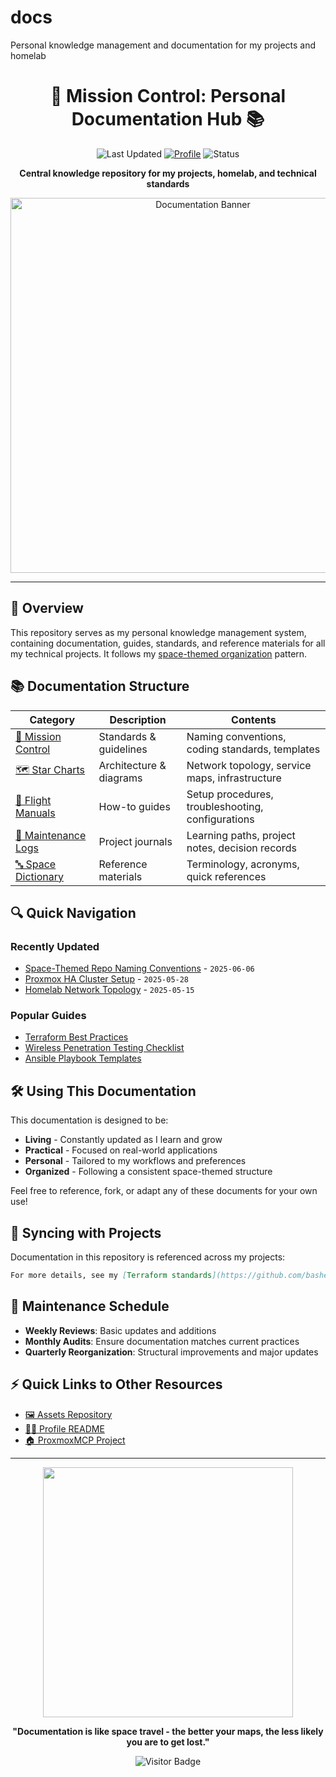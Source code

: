 # docs
Personal knowledge management and documentation for my projects and homelab
<div align="center">
  
# 🚀 Mission Control: Personal Documentation Hub 📚

![Last Updated](https://img.shields.io/badge/Last%20Updated-2025--06--06-success)
[![Profile](https://img.shields.io/badge/GitHub-basher83-181717?style=flat&logo=github)](https://github.com/basher83)
![Status](https://img.shields.io/badge/Status-Active-brightgreen)

**Central knowledge repository for my projects, homelab, and technical standards**

<img src="https://raw.githubusercontent.com/basher83/assets/main/banners/docs-banner.png" width="600" alt="Documentation Banner">

</div>

---

## 🔭 Overview

This repository serves as my personal knowledge management system, containing documentation, guides, standards, and reference materials for all my technical projects. It follows my [space-themed organization](./mission-control/repo-naming-conventions.md) pattern.

## 📚 Documentation Structure

| Category | Description | Contents |
|----------|-------------|----------|
| [📏 Mission Control](./mission-control/) | Standards & guidelines | Naming conventions, coding standards, templates |
| [🗺️ Star Charts](./star-charts/) | Architecture & diagrams | Network topology, service maps, infrastructure |
| [📖 Flight Manuals](./flight-manuals/) | How-to guides | Setup procedures, troubleshooting, configurations |
| [📝 Maintenance Logs](./maintenance-logs/) | Project journals | Learning paths, project notes, decision records |
| [🔤 Space Dictionary](./space-dictionary/) | Reference materials | Terminology, acronyms, quick references |

## 🔍 Quick Navigation

### Recently Updated
- [Space-Themed Repo Naming Conventions](./mission-control/repo-naming-conventions.md) - `2025-06-06`
- [Proxmox HA Cluster Setup](./flight-manuals/proxmox-guides/ha-cluster-setup.md) - `2025-05-28`
- [Homelab Network Topology](./star-charts/homelab-topology.md) - `2025-05-15`

### Popular Guides
- [Terraform Best Practices](./mission-control/coding-standards.md#terraform)
- [Wireless Penetration Testing Checklist](./flight-manuals/network-security/wireless-pentesting.md)
- [Ansible Playbook Templates](./mission-control/project-templates/ansible/)

## 🛠️ Using This Documentation

This documentation is designed to be:

- **Living** - Constantly updated as I learn and grow
- **Practical** - Focused on real-world applications
- **Personal** - Tailored to my workflows and preferences
- **Organized** - Following a consistent space-themed structure

Feel free to reference, fork, or adapt any of these documents for your own use!

## 🔄 Syncing with Projects

Documentation in this repository is referenced across my projects:

```markdown
For more details, see my [Terraform standards](https://github.com/basher83/docs/blob/main/mission-control/coding-standards.md#terraform).
```

## 📅 Maintenance Schedule

- **Weekly Reviews**: Basic updates and additions
- **Monthly Audits**: Ensure documentation matches current practices
- **Quarterly Reorganization**: Structural improvements and major updates

## ⚡ Quick Links to Other Resources

- [🖼️ Assets Repository](https://github.com/basher83/assets)
- [👨‍💻 Profile README](https://github.com/basher83/basher83)
- [🏠 ProxmoxMCP Project](https://github.com/basher83/ProxmoxMCP)

---

<div align="center">

<img src="https://raw.githubusercontent.com/basher83/assets/main/space-gifs/docs-footer.gif" width="400">

**"Documentation is like space travel - the better your maps, the less likely you are to get lost."**

![Visitor Badge](https://visitor-badge.laobi.icu/badge?page_id=basher83.docs)

</div>